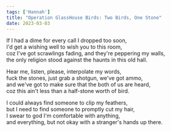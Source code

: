 ```yaml
---
tags: ['Hannah']
title: "Operation GlassHouse Birds: Two Birds, One Stone"
date: 2023-03-03
---
```


If I had a dime for every call I dropped too soon,  
I'd get a wishing well to wish you to this room,  
coz I've got scrawlings fading, and they're peppering my walls,  
the only religion stood against the haunts in this old hall.

Hear me, listen, please, interpolate my words,  
fuck the stones, just grab a shotgun, we've got ammo,  
and we've got to make sure that the both of us are heard,  
coz this ain't less than a half-stone worth of bird.

I could always find someone to clip my feathers,  
but I need to find someone to promptly cut my hair,  
I swear to god I'm comfortable with anything,  
and everything, but not okay with a stranger's hands up there.
